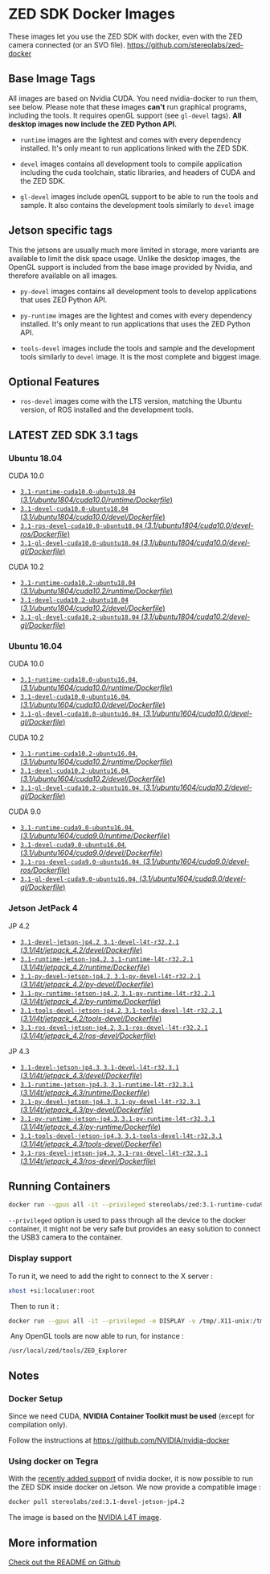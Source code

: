 # ZED SDK Docker Images

These images let you use the ZED SDK with docker, even with the ZED camera connected (or an SVO file).
https://github.com/stereolabs/zed-docker

## Base Image Tags

All images are based on Nvidia CUDA. You need nvidia-docker to run them, see below.
Please note that these images **can't** run graphical programs, including the tools. It requires openGL support (see `gl-devel` tags). **All desktop images now include the ZED Python API.**

- `runtime` images are the lightest and comes with every dependency installed. It's only meant to run applications linked with the ZED SDK.

- `devel` images contains all development tools to compile application including the cuda toolchain, static libraries, and headers of CUDA and the ZED SDK.

- `gl-devel` images include openGL support to be able to run the tools and sample. It also contains the development tools similarly to `devel` image

## Jetson specific tags

This the jetsons are usually much more limited in storage, more variants are available to limit the disk space usage. Unlike the desktop images, the OpenGL support is included from the base image provided by Nvidia, and therefore available on all images.

- `py-devel` images contains all development tools to develop applications that uses ZED Python API.

- `py-runtime` images are the lightest and comes with every dependency installed. It's only meant to run applications that uses the ZED Python API.

- `tools-devel` images include the tools and sample and the development tools similarly to `devel` image. It is the most complete and biggest image.
  
## Optional Features

- `ros-devel` images come with the LTS version, matching the Ubuntu version, of ROS installed and the development tools.

## LATEST ZED SDK 3.1 tags

### Ubuntu 18.04

CUDA 10.0

- [`3.1-runtime-cuda10.0-ubuntu18.04` (*3.1/ubuntu1804/cuda10.0/runtime/Dockerfile*)](https://github.com/stereolabs/zed-docker/blob/master/3.1/ubuntu1804/cuda10.0/runtime/Dockerfile)
- [`3.1-devel-cuda10.0-ubuntu18.04` (*3.1/ubuntu1804/cuda10.0/devel/Dockerfile*)](https://github.com/stereolabs/zed-docker/blob/master/3.1/ubuntu1804/cuda10.0/devel/Dockerfile)
- [`3.1-ros-devel-cuda10.0-ubuntu18.04` (*3.1/ubuntu1804/cuda10.0/devel-ros/Dockerfile*)](https://github.com/stereolabs/zed-docker/blob/master/3.1/ubuntu1804/cuda10.0/ros/Dockerfile)
- [`3.1-gl-devel-cuda10.0-ubuntu18.04` (*3.1/ubuntu1804/cuda10.0/devel-gl/Dockerfile*)](https://github.com/stereolabs/zed-docker/blob/master/3.1/ubuntu1804/cuda10.0/devel-gl/Dockerfile)

CUDA 10.2

- [`3.1-runtime-cuda10.2-ubuntu18.04` (*3.1/ubuntu1804/cuda10.2/runtime/Dockerfile*)](https://github.com/stereolabs/zed-docker/blob/master/3.1/ubuntu1804/cuda10.2/runtime/Dockerfile)
- [`3.1-devel-cuda10.2-ubuntu18.04` (*3.1/ubuntu1804/cuda10.2/devel/Dockerfile*)](https://github.com/stereolabs/zed-docker/blob/master/3.1/ubuntu1804/cuda10.2/devel/Dockerfile)
- [`3.1-gl-devel-cuda10.2-ubuntu18.04` (*3.1/ubuntu1804/cuda10.2/devel-gl/Dockerfile*)](https://github.com/stereolabs/zed-docker/blob/master/3.1/ubuntu1804/cuda10.2/devel-gl/Dockerfile)

### Ubuntu 16.04

CUDA 10.0

- [`3.1-runtime-cuda10.0-ubuntu16.04`, (*3.1/ubuntu1604/cuda10.0/runtime/Dockerfile*)](https://github.com/stereolabs/zed-docker/blob/master/3.1/ubuntu1604/cuda10.0/runtime/Dockerfile)
- [`3.1-devel-cuda10.0-ubuntu16.04`, (*3.1/ubuntu1604/cuda10.0/devel/Dockerfile*)](https://github.com/stereolabs/zed-docker/blob/master/3.1/ubuntu1604/cuda10.0/devel/Dockerfile)
- [`3.1-gl-devel-cuda10.0-ubuntu16.04`, (*3.1/ubuntu1604/cuda10.0/devel-gl/Dockerfile*)](https://github.com/stereolabs/zed-docker/blob/master/3.1/ubuntu1604/cuda10.0/devel-gl/Dockerfile)
 
CUDA 10.2

- [`3.1-runtime-cuda10.2-ubuntu16.04`, (*3.1/ubuntu1604/cuda10.2/runtime/Dockerfile*)](https://github.com/stereolabs/zed-docker/blob/master/3.1/ubuntu1604/cuda10.2/runtime/Dockerfile)
- [`3.1-devel-cuda10.2-ubuntu16.04`, (*3.1/ubuntu1604/cuda10.2/devel/Dockerfile*)](https://github.com/stereolabs/zed-docker/blob/master/3.1/ubuntu1604/cuda10.2/devel/Dockerfile)
- [`3.1-gl-devel-cuda10.2-ubuntu16.04`, (*3.1/ubuntu1604/cuda10.2/devel-gl/Dockerfile*)](https://github.com/stereolabs/zed-docker/blob/master/3.1/ubuntu1604/cuda10.2/devel-gl/Dockerfile)
 
CUDA 9.0

- [`3.1-runtime-cuda9.0-ubuntu16.04`, (*3.1/ubuntu1604/cuda9.0/runtime/Dockerfile*)](https://github.com/stereolabs/zed-docker/blob/master/3.1/ubuntu1604/cuda9.0/runtime/Dockerfile)
- [`3.1-devel-cuda9.0-ubuntu16.04`, (*3.1/ubuntu1604/cuda9.0/devel/Dockerfile*)](https://github.com/stereolabs/zed-docker/blob/master/3.1/ubuntu1604/cuda9.0/devel/Dockerfile)
- [`3.1-ros-devel-cuda9.0-ubuntu16.04`, (*3.1/ubuntu1604/cuda9.0/devel-ros/Dockerfile*)](https://github.com/stereolabs/zed-docker/blob/master/3.1/ubuntu1604/cuda9.0/ros/Dockerfile)
- [`3.1-gl-devel-cuda9.0-ubuntu16.04`, (*3.1/ubuntu1604/cuda9.0/devel-gl/Dockerfile*)](https://github.com/stereolabs/zed-docker/blob/master/3.1/ubuntu1604/cuda9.0/devel-gl/Dockerfile)

### Jetson JetPack 4

JP 4.2

- [`3.1-devel-jetson-jp4.2`, `3.1-devel-l4t-r32.2.1` (*3.1/l4t/jetpack_4.2/devel/Dockerfile*)](https://github.com/stereolabs/zed-docker/blob/master/3.1/l4t/jetpack_4.2/devel/Dockerfile)
- [`3.1-runtime-jetson-jp4.2`, `3.1-runtime-l4t-r32.2.1` (*3.1/l4t/jetpack_4.2/runtime/Dockerfile*)](https://github.com/stereolabs/zed-docker/blob/master/3.1/l4t/jetpack_4.2/runtime/Dockerfile)
- [`3.1-py-devel-jetson-jp4.2`, `3.1-py-devel-l4t-r32.2.1` (*3.1/l4t/jetpack_4.2/py-devel/Dockerfile*)](https://github.com/stereolabs/zed-docker/blob/master/3.1/l4t/jetpack_4.2/py-devel/Dockerfile)
- [`3.1-py-runtime-jetson-jp4.2`, `3.1-py-runtime-l4t-r32.2.1` (*3.1/l4t/jetpack_4.2/py-runtime/Dockerfile*)](https://github.com/stereolabs/zed-docker/blob/master/3.1/l4t/jetpack_4.2/py-runtime/Dockerfile)
- [`3.1-tools-devel-jetson-jp4.2`, `3.1-tools-devel-l4t-r32.2.1` (*3.1/l4t/jetpack_4.2/tools-devel/Dockerfile*)](https://github.com/stereolabs/zed-docker/blob/master/3.1/l4t/jetpack_4.2/tools-devel/Dockerfile)
- [`3.1-ros-devel-jetson-jp4.2`, `3.1-ros-devel-l4t-r32.2.1` (*3.1/l4t/jetpack_4.2/ros-devel/Dockerfile*)](https://github.com/stereolabs/zed-docker/blob/master/3.1/l4t/jetpack_4.2/ros-devel/Dockerfile)

JP 4.3

- [`3.1-devel-jetson-jp4.3`, `3.1-devel-l4t-r32.3.1` (*3.1/l4t/jetpack_4.3/devel/Dockerfile*)](https://github.com/stereolabs/zed-docker/blob/master/3.1/l4t/jetpack_4.3/devel/Dockerfile)
- [`3.1-runtime-jetson-jp4.3`, `3.1-runtime-l4t-r32.3.1` (*3.1/l4t/jetpack_4.3/runtime/Dockerfile*)](https://github.com/stereolabs/zed-docker/blob/master/3.1/l4t/jetpack_4.3/runtime/Dockerfile)
- [`3.1-py-devel-jetson-jp4.3`, `3.1-py-devel-l4t-r32.3.1` (*3.1/l4t/jetpack_4.3/py-devel/Dockerfile*)](https://github.com/stereolabs/zed-docker/blob/master/3.1/l4t/jetpack_4.3/py-devel/Dockerfile)
- [`3.1-py-runtime-jetson-jp4.3`, `3.1-py-runtime-l4t-r32.3.1` (*3.1/l4t/jetpack_4.3/py-runtime/Dockerfile*)](https://github.com/stereolabs/zed-docker/blob/master/3.1/l4t/jetpack_4.3/py-runtime/Dockerfile)
- [`3.1-tools-devel-jetson-jp4.3`, `3.1-tools-devel-l4t-r32.3.1` (*3.1/l4t/jetpack_4.3/tools-devel/Dockerfile*)](https://github.com/stereolabs/zed-docker/blob/master/3.1/l4t/jetpack_4.3/tools-devel/Dockerfile)
- [`3.1-ros-devel-jetson-jp4.3`, `3.1-ros-devel-l4t-r32.3.1` (*3.1/l4t/jetpack_4.3/ros-devel/Dockerfile*)](https://github.com/stereolabs/zed-docker/blob/master/3.1/l4t/jetpack_4.3/ros-devel/Dockerfile)

## Running Containers

```bash
docker run --gpus all -it --privileged stereolabs/zed:3.1-runtime-cuda9.0-ubuntu16.04
```

`--privileged` option is used to pass through all the device to the docker container, it might not be very safe but provides an easy solution to connect the USB3 camera to the container.

### Display support

To run it, we need to add the right to connect to the X server :
​
```bash
xhost +si:localuser:root
```
​
Then to run it :
​
```bash
docker run --gpus all -it --privileged -e DISPLAY -v /tmp/.X11-unix:/tmp/.X11-unix stereolabs/zed:3.1-gl-devel-cuda9.0-ubuntu16.04
```
​
Any OpenGL tools are now able to run, for instance :
```
/usr/local/zed/tools/ZED_Explorer
```

## Notes

### Docker Setup

Since we need CUDA, **NVIDIA Container Toolkit must be used** (except for compilation only).

Follow the instructions at https://github.com/NVIDIA/nvidia-docker

### Using docker on Tegra

With the [recently added support](https://github.com/NVIDIA/nvidia-docker/wiki/NVIDIA-Container-Runtime-on-Jetson) of nvidia docker, it is now possible to run the ZED SDK inside docker on Jetson. We now provide a compatible image :

```bash
docker pull stereolabs/zed:3.1-devel-jetson-jp4.2
```

The image is based on the [NVIDIA L4T image](https://ngc.nvidia.com/catalog/containers/nvidia:l4t-base).

## More information

[Check out the README on Github](https://github.com/stereolabs/zed-docker)
